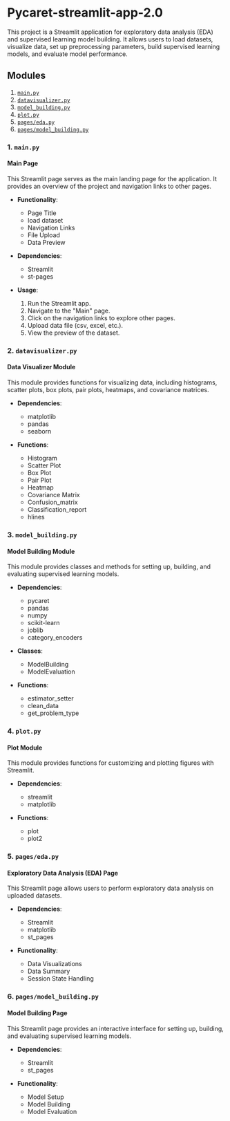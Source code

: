 # Pycaret-streamlit-app-2.0

This project is a Streamlit application for exploratory data analysis (EDA) and supervised learning model building. It allows users to load datasets, visualize data, set up preprocessing parameters, build supervised learning models, and evaluate model performance.

## Modules
1. [`main.py`](#1.-`main.py`)
1. [`datavisualizer.py`](#3-datavisualizer.py)
1. [`model_building.py`](#4-model_building.py)
1. [`plot.py`](#5-plot.py)
1. [`pages/eda.py`](#6-pages/eda.py)
1. [`pages/model_building.py`](#7-pages/model_building.py)
### 1. `main.py`

#### Main Page

This Streamlit page serves as the main landing page for the application. It provides an overview of the project and navigation links to other pages.

- **Functionality**: 
    - Page Title
    - load dataset
    - Navigation Links
    - File Upload
    - Data Preview

- **Dependencies**: 
    - Streamlit
    - st-pages

- **Usage**:
    1. Run the Streamlit app.
    2. Navigate to the "Main" page.
    3. Click on the navigation links to explore other pages.
    4. Upload data file (csv, excel, etc.).
    5. View the preview of the dataset.

### 2. `datavisualizer.py`

#### Data Visualizer Module

This module provides functions for visualizing data, including histograms, scatter plots, box plots, pair plots, heatmaps, and covariance matrices.

- **Dependencies**: 
    - matplotlib
    - pandas
    - seaborn
    

- **Functions**:
    - Histogram
    - Scatter Plot
    - Box Plot
    - Pair Plot
    - Heatmap
    - Covariance Matrix
    - Confusion_matrix
    - Classification_report
    - hlines


### 3. `model_building.py`

#### Model Building Module

This module provides classes and methods for setting up, building, and evaluating supervised learning models.

- **Dependencies**: 
    - pycaret
    - pandas
    - numpy
    - scikit-learn
    - joblib
    - category_encoders

- **Classes**:
    - ModelBuilding
    - ModelEvaluation

- **Functions**:
    - estimator_setter
    - clean_data
    - get_problem_type

### 4. `plot.py`

#### Plot Module

This module provides functions for customizing and plotting figures with Streamlit.

- **Dependencies**: 
    - streamlit
    - matplotlib

- **Functions**:
    - plot
    - plot2

### 5. `pages/eda.py`

#### Exploratory Data Analysis (EDA) Page

This Streamlit page allows users to perform exploratory data analysis on uploaded datasets.

- **Dependencies**: 
    - Streamlit
    - matplotlib
    - st_pages

- **Functionality**:
    - Data Visualizations
    - Data Summary
    - Session State Handling

### 6. `pages/model_building.py`

#### Model Building Page

This Streamlit page provides an interactive interface for setting up, building, and evaluating supervised learning models.

- **Dependencies**: 
    - Streamlit
    - st_pages

- **Functionality**:
    - Model Setup
    - Model Building
    - Model Evaluation
